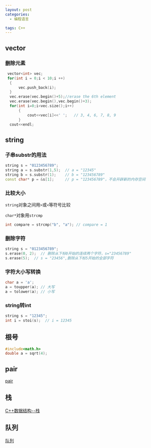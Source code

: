 ```yaml
---
layout: post
categories:
  - 编程语言

tags: C++
---
```


## vector

### 删除元素
```cpp
 vector<int> vec;
 for(int i = 0;i < 10;i ++)
  {
      vec.push_back(i);
  }
  vec.erase(vec.begin()+5);//erase the 6th element
  vec.erase(vec.begin(),vec.begin()+3);
  for(int i=0;i<vec.size();i++)
      {
          cout<<vec[i]<<' ';   // 3, 4, 6, 7, 8, 9
      }
  cout<<endl;      

```

## string

### 子串substr的用法
```cpp
string s = "0123456789"; 
string a = s.substr(1,5);  // a = "12345"
string b = s.substr(1);    // b = "123456789"
const char* p = &s[1];     // p = "123456789"，不会开辟新的内存空间 
```
### 比较大小
`string`对象之间用`>`或`<`等符号比较  

`char*`对象用`strcmp`
```cpp
int compare = strcmp("b", "a"); // compare = 1
```

### 删除字符
```cpp
string s = "0123456789";
s.erase(0, 2);  // 删除从下标0开始的连续两个字符，s="23456789"
s.erase(5);  // s = "23456",删除从下标5开始的全部字符
```

### 字符大小写转换
```cpp
char a = 'a';
a = toupper(a); // 大写
a = tolower(a); // 小写
```

### string转int
```cpp
string s = "12345"; 
int i = stoi(s);  // i = 12345
```

## 根号
```cpp
#include<math.h>
double a = sqrt(4);
```
## pair
[pair](https://www.cnblogs.com/xiaoshiwang/p/9689939.html)

## 栈
[C++数据结构--栈](https://blog.csdn.net/zichen_ziqi/article/details/80807989)

## 队列
[队列](https://blog.csdn.net/zichen_ziqi/article/details/80819939)
